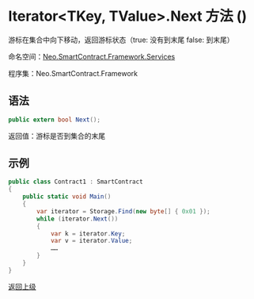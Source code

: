 # Iterator\<TKey, TValue>.Next 方法 ()

游标在集合中向下移动，返回游标状态（true: 没有到末尾 false: 到末尾）

命名空间：[Neo.SmartContract.Framework.Services](../../Neo.SmartContract.Framework.Services.md)

程序集：Neo.SmartContract.Framework

## 语法

```c#
public extern bool Next();
```

返回值：游标是否到集合的末尾

## 示例

```c#
public class Contract1 : SmartContract
{
    public static void Main()
    {
        var iterator = Storage.Find(new byte[] { 0x01 });
		while (iterator.Next())
		{
    		var k = iterator.Key;
    		var v = iterator.Value;
    		……
		}
    }
}
```



[返回上级](../Account.md)
